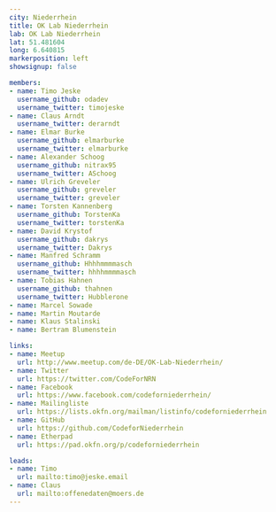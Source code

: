 ```yaml
---
city: Niederrhein
title: OK Lab Niederrhein
lab: OK Lab Niederrhein
lat: 51.481604
long: 6.640815
markerposition: left
showsignup: false

members:
- name: Timo Jeske
  username_github: odadev
  username_twitter: timojeske
- name: Claus Arndt
  username_twitter: derarndt
- name: Elmar Burke
  username_github: elmarburke
  username_twitter: elmarburke
- name: Alexander Schoog
  username_github: nitrax95
  username_twitter: ASchoog
- name: Ulrich Greveler
  username_github: greveler
  username_twitter: greveler
- name: Torsten Kannenberg
  username_github: TorstenKa
  username_twitter: torstenKa
- name: David Krystof
  username_github: dakrys
  username_twitter: Dakrys
- name: Manfred Schramm
  username_github: Hhhhmmmmasch
  username_twitter: hhhhmmmmasch
- name: Tobias Hahnen
  username_github: thahnen
  username_twitter: Hubblerone
- name: Marcel Sowade
- name: Martin Moutarde
- name: Klaus Stalinski
- name: Bertram Blumenstein

links:
- name: Meetup
  url: http://www.meetup.com/de-DE/OK-Lab-Niederrhein/
- name: Twitter
  url: https://twitter.com/CodeForNRN
- name: Facebook
  url: https://www.facebook.com/codeforniederrhein/
- name: Mailingliste
  url: https://lists.okfn.org/mailman/listinfo/codeforniederrhein
- name: GitHub
  url: https://github.com/CodeforNiederrhein
- name: Etherpad
  url: https://pad.okfn.org/p/codeforniederrhein

leads:
- name: Timo
  url: mailto:timo@jeske.email
- name: Claus
  url: mailto:offenedaten@moers.de
---
```

